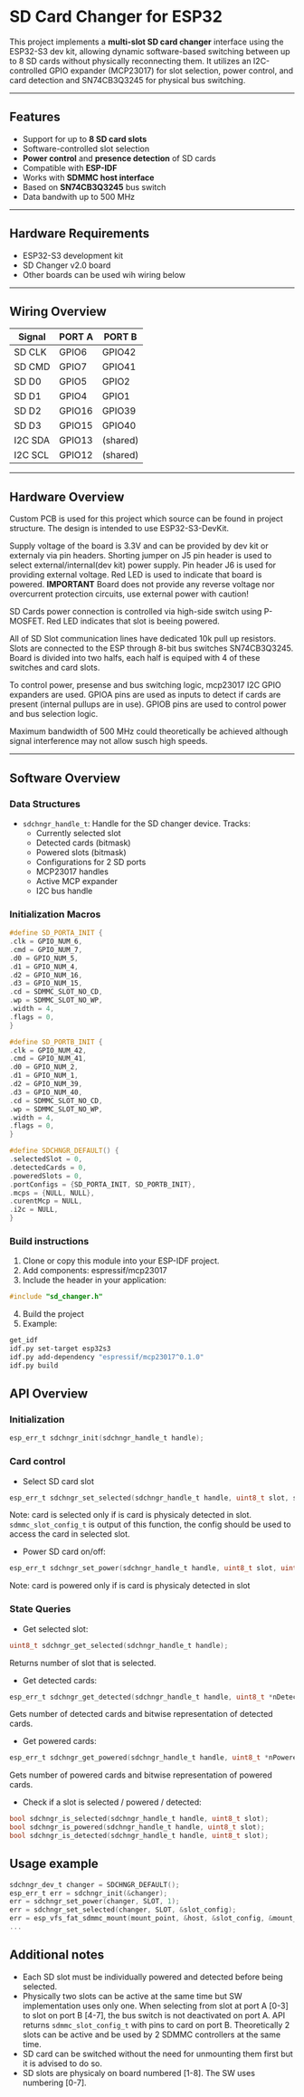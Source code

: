 # SD Card Changer for ESP32

This project implements a **multi-slot SD card changer** interface using the ESP32-S3 dev kit, allowing dynamic software-based switching between up to 8 SD cards without physically reconnecting them. It utilizes an I2C-controlled GPIO expander (MCP23017) for slot selection, power control, and card detection and SN74CB3Q3245 for physical bus switching.

---

## Features

- Support for up to **8 SD card slots**
- Software-controlled slot selection
- **Power control** and **presence detection** of SD cards
- Compatible with **ESP-IDF**
- Works with **SDMMC host interface**
- Based on **SN74CB3Q3245** bus switch
- Data bandwith up to 500 MHz

---

## Hardware Requirements

- ESP32-S3 development kit
- SD Changer v2.0 board
- Other boards can be used wih wiring below

---

## Wiring Overview

| Signal     | PORT A                 | PORT B                 |
|------------|------------------------|------------------------|
| SD CLK     | GPIO6                  | GPIO42                |
| SD CMD     | GPIO7                  | GPIO41                |
| SD D0      | GPIO5                  | GPIO2                 |
| SD D1      | GPIO4                  | GPIO1                 |
| SD D2      | GPIO16                 | GPIO39                |
| SD D3      | GPIO15                 | GPIO40                |
| I2C SDA    | GPIO13                 | (shared)              |
| I2C SCL    | GPIO12                 | (shared)              |

---

## Hardware Overview

Custom PCB is used for this project which source can be found in project structure.
The design is intended to use ESP32-S3-DevKit.

Supply voltage of the board is 3.3V and can be provided by dev kit or externaly via pin headers. Shorting jumper on J5 pin header is used to select external/internal(dev kit) power supply. Pin header J6 is used for providing external voltage. Red LED is used to indicate that board is powered.
**IMPORTANT** Board does not provide any reverse voltage nor overcurrent protection circuits, use external power with caution!

SD Cards power connection is controlled via high-side switch using P-MOSFET. Red LED indicates that slot is beeing powered.

All of SD Slot communication lines have dedicated 10k pull up resistors. Slots are connected to the ESP through 8-bit bus switches SN74CB3Q3245. Board is divided into two halfs, each half is equiped with 4 of these switches and card slots. 

To control power, presense and bus switching logic, mcp23017 I2C GPIO expanders are used. GPIOA pins are used as inputs to detect if cards are present (internal pullups are in use). GPIOB pins are used to control power and bus selection logic. 

Maximum bandwidth of 500 MHz could theoretically be achieved although signal interference may not allow susch high speeds. 

---

## Software Overview

### Data Structures

- `sdchngr_handle_t`: Handle for the SD changer device. Tracks:
  - Currently selected slot
  - Detected cards (bitmask)
  - Powered slots (bitmask)
  - Configurations for 2 SD ports
  - MCP23017 handles
  - Active MCP expander
  - I2C bus handle

### Initialization Macros

```c
#define SD_PORTA_INIT {
.clk = GPIO_NUM_6,
.cmd = GPIO_NUM_7,
.d0 = GPIO_NUM_5,
.d1 = GPIO_NUM_4,
.d2 = GPIO_NUM_16,
.d3 = GPIO_NUM_15,
.cd = SDMMC_SLOT_NO_CD,
.wp = SDMMC_SLOT_NO_WP,
.width = 4,
.flags = 0,
}

#define SD_PORTB_INIT {
.clk = GPIO_NUM_42,
.cmd = GPIO_NUM_41,
.d0 = GPIO_NUM_2,
.d1 = GPIO_NUM_1,
.d2 = GPIO_NUM_39,
.d3 = GPIO_NUM_40,
.cd = SDMMC_SLOT_NO_CD,
.wp = SDMMC_SLOT_NO_WP,
.width = 4,
.flags = 0,
}

#define SDCHNGR_DEFAULT() {
.selectedSlot = 0,
.detectedCards = 0,
.poweredSlots = 0,
.portConfigs = {SD_PORTA_INIT, SD_PORTB_INIT},
.mcps = {NULL, NULL},
.curentMcp = NULL,
.i2c = NULL,
}
```

### Build instructions
1. Clone or copy this module into your ESP-IDF project.
2. Add components: espressif/mcp23017
3. Include the header in your application:
```c
#include "sd_changer.h"
```
4. Build the project
5. Example:
```bash
get_idf
idf.py set-target esp32s3
idf.py add-dependency "espressif/mcp23017^0.1.0"
idf.py build
```

## API Overview
### Initialization
```c
esp_err_t sdchngr_init(sdchngr_handle_t handle);
```

### Card control
- Select SD card slot
```c
esp_err_t sdchngr_set_selected(sdchngr_handle_t handle, uint8_t slot, sdmmc_slot_config_t *slot_config);
```
Note: card is selected only if is card is physicaly detected in slot. `sdmmc_slot_config_t` is output of this function, the config should be used to access the card in selected slot.

- Power SD card on/off:
```c
esp_err_t sdchngr_set_power(sdchngr_handle_t handle, uint8_t slot, uint8_t power);
```
Note: card is powered only if is card is physicaly detected in slot

### State Queries
- Get selected slot:
```c
uint8_t sdchngr_get_selected(sdchngr_handle_t handle);
```
Returns number of slot that is selected.

- Get detected cards:
```c
esp_err_t sdchngr_get_detected(sdchngr_handle_t handle, uint8_t *nDetected, uint8_t *slots);
```
Gets number of detected cards and bitwise representation of detected cards.

- Get powered cards:
```c
esp_err_t sdchngr_get_powered(sdchngr_handle_t handle, uint8_t *nPowered, uint8_t *slots);
```
Gets number of powered cards and bitwise representation of powered cards.
 
- Check if a slot is selected / powered / detected:
```c
bool sdchngr_is_selected(sdchngr_handle_t handle, uint8_t slot);
bool sdchngr_is_powered(sdchngr_handle_t handle, uint8_t slot);
bool sdchngr_is_detected(sdchngr_handle_t handle, uint8_t slot);
```
## Usage example
```c
sdchngr_dev_t changer = SDCHNGR_DEFAULT();
esp_err_t err = sdchngr_init(&changer);
err = sdchngr_set_power(changer, SLOT, 1);
err = sdchngr_set_selected(changer, SLOT, &slot_config);
err = esp_vfs_fat_sdmmc_mount(mount_point, &host, &slot_config, &mount_config, &card);
...

```
## Additional notes
- Each SD slot must be individually powered and detected before being selected.
- Physically two slots can be active at the same time but SW implementation uses only one. When selecting from slot at port A [0-3] to slot on port B [4-7], the bus switch is not deactivated on port A. API returns `sdmmc_slot_config_t` with pins to card on port B. Theoretically 2 slots can be active and be used by 2 SDMMC controllers at the same time.
- SD card can be switched without the need for unmounting them first but it is advised to do so.
- SD slots are physicaly on board numbered [1-8]. The SW uses numbering [0-7].